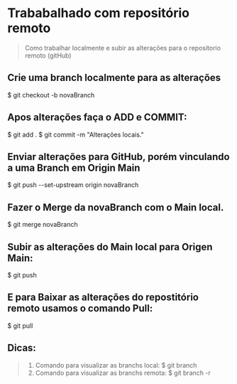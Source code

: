 # Trababalhado com repositório remoto
> Como trabalhar localmente e subir as alterações para o repositorio remoto (gitHub)

## Crie uma branch localmente para as alterações
$ git checkout -b novaBranch

## Apos alterações faça o ADD e COMMIT:
$ git add .
$ git commit -m "Alterações locais."

## Enviar alterações para GitHub, porém vinculando a uma Branch em Origin Main
$ git push --set-upstream origin novaBranch

## Fazer o Merge da novaBranch com o Main local.
$ git merge novaBranch

## Subir as alterações do Main local para Origen Main:
$ git push

## E para Baixar as alterações do repostitório remoto usamos o comando Pull:
$ git pull

## Dicas:
> 1. Comando para visualizar as branchs local:
> $ git branch
> 2. Comando para visualizar as branchs remota:
> $ git branch -r








